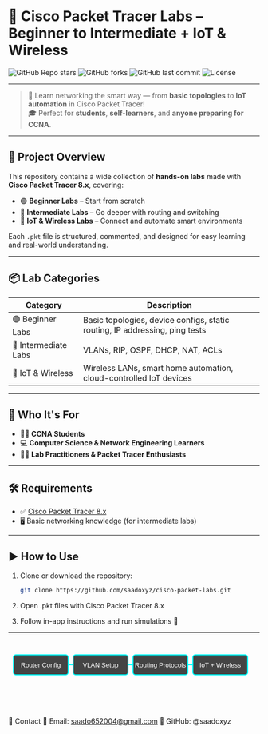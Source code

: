 # 🚀 Cisco Packet Tracer Labs – Beginner to Intermediate + IoT & Wireless

![GitHub Repo stars](https://img.shields.io/github/stars/saadoxyz/Configuration-of-basic-ciso-tasks?style=for-the-badge)
![GitHub forks](https://img.shields.io/github/forks/saadoxyz/Configuration-of-basic-ciso-tasks?style=for-the-badge)
![GitHub last commit](https://img.shields.io/github/last-commit/saadoxyz/Configuration-of-basic-ciso-tasks?style=for-the-badge)
![License](https://img.shields.io/github/license/saadoxyz/Configuration-of-basic-ciso-tasks?style=for-the-badge)

---

> 📡 Learn networking the smart way — from **basic topologies** to **IoT automation** in Cisco Packet Tracer!  
> 🎓 Perfect for **students**, **self-learners**, and **anyone preparing for CCNA**.

---

## 🧠 Project Overview

This repository contains a wide collection of **hands-on labs** made with **Cisco Packet Tracer 8.x**, covering:

- 🟢 **Beginner Labs** – Start from scratch  
- 🔵 **Intermediate Labs** – Go deeper with routing and switching  
- 📡 **IoT & Wireless Labs** – Connect and automate smart environments

Each `.pkt` file is structured, commented, and designed for easy learning and real-world understanding.

---

## 📦 Lab Categories

| Category            | Description                                                                 |
|---------------------|-----------------------------------------------------------------------------|
| 🟢 Beginner Labs     | Basic topologies, device configs, static routing, IP addressing, ping tests |
| 🔵 Intermediate Labs | VLANs, RIP, OSPF, DHCP, NAT, ACLs                                            |
| 📡 IoT & Wireless    | Wireless LANs, smart home automation, cloud-controlled IoT devices          |

---

## 🎯 Who It's For

- 🧑‍🎓 **CCNA Students**  
- 💻 **Computer Science & Network Engineering Learners**  
- 👨‍🔧 **Lab Practitioners & Packet Tracer Enthusiasts**

---

## 🛠️ Requirements

- ✅ [Cisco Packet Tracer 8.x](https://www.netacad.com/courses/packet-tracer)
- 🖥️ Basic networking knowledge (for intermediate labs)

---

## ▶️ How to Use

1. Clone or download the repository:
   ```bash
   git clone https://github.com/saadoxyz/cisco-packet-labs.git
2. Open .pkt files with Cisco Packet Tracer 8.x

3. Follow in-app instructions and run simulations 🚦
---

<svg width="500" height="140" xmlns="http://www.w3.org/2000/svg">
  <style>
    .title { font: bold 16px sans-serif; fill: #0aa; }
    .box { fill: #444; stroke: #0ff; stroke-width: 2; rx: 5; }
    .label { font: 13px sans-serif; fill: #fff; text-anchor: middle; }
  </style>
  <rect x="10" y="30" width="110" height="40" class="box" />
  <text x="65" y="55" class="label">Router Config</text>

  <rect x="130" y="30" width="110" height="40" class="box" />
  <text x="185" y="55" class="label">VLAN Setup</text>

  <rect x="250" y="30" width="110" height="40" class="box" />
  <text x="305" y="55" class="label">Routing Protocols</text>

  <rect x="370" y="30" width="110" height="40" class="box" />
  <text x="425" y="55" class="label">IoT + Wireless</text>

  <line x1="120" y1="50" x2="130" y2="50" stroke="#0ff" stroke-width="2" />
  <line x1="240" y1="50" x2="250" y2="50" stroke="#0ff" stroke-width="2" />
  <line x1="360" y1="50" x2="370" y2="50" stroke="#0ff" stroke-width="2" />
</svg>

💬 Contact
📧 Email: saado652004@gmail.com
🐙 GitHub: @saadoxyz


